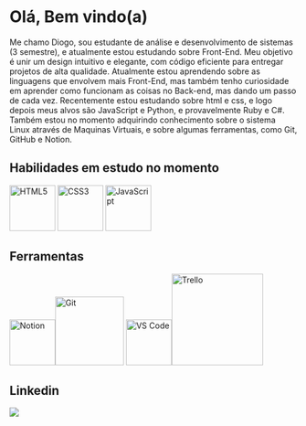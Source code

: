 # Olá, Bem vindo(a)


Me chamo Diogo, sou estudante de análise e desenvolvimento de sistemas (3 semestre), e atualmente estou estudando sobre Front-End. Meu objetivo é unir um design intuitivo e elegante, com código eficiente para entregar projetos de alta qualidade.
Atualmente estou aprendendo sobre as linguagens que envolvem mais Front-End, mas também tenho curiosidade em aprender como funcionam as coisas no Back-end, mas dando um passo de cada vez. Recentemente estou estudando sobre html e css, e logo depois meus alvos são JavaScript e Python, e provavelmente Ruby e C#. Também estou no momento adquirindo conhecimento sobre o sistema Linux através de Maquinas Virtuais, e sobre algumas ferramentas, como Git, GitHub e Notion.
## Habilidades em estudo no momento

<img src="https://upload.wikimedia.org/wikipedia/commons/thumb/6/61/HTML5_logo_and_wordmark.svg/120px-HTML5_logo_and_wordmark.svg.png" alt="HTML5" width="80"> <img src="https://upload.wikimedia.org/wikipedia/commons/thumb/d/d5/CSS3_logo_and_wordmark.svg/120px-CSS3_logo_and_wordmark.svg.png" alt="CSS3" width="80"> <img src="https://upload.wikimedia.org/wikipedia/commons/thumb/9/99/Unofficial_JavaScript_logo_2.svg/120px-Unofficial_JavaScript_logo_2.svg.png" alt="JavaScript" width="80">


## Ferramentas

<img src="https://upload.wikimedia.org/wikipedia/commons/thumb/e/e9/Notion-logo.svg/640px-Notion-logo.svg.png" alt="Notion" width="80"><img src="https://upload.wikimedia.org/wikipedia/commons/thumb/e/e0/Git-logo.svg/120px-Git-logo.svg.png" alt="Git" width="120"> <img src="https://upload.wikimedia.org/wikipedia/commons/thumb/9/9a/Visual_Studio_Code_1.35_icon.svg/120px-Visual_Studio_Code_1.35_icon.svg.png" alt="VS Code" width="80"><img src="https://upload.wikimedia.org/wikipedia/commons/thumb/7/7a/Trello-logo-blue.svg/640px-Trello-logo-blue.svg.png" alt="Trello" width="160">

## Linkedin
<div> 
 
  <a href="https://www.linkedin.com/in/diogo-carmo-300a2723b/" target="_blank"><img src="https://img.shields.io/badge/-LinkedIn-%230077B5?style=for-the-badge&logo=linkedin&logoColor=white" target="_blank"></a> 
  
</div>
